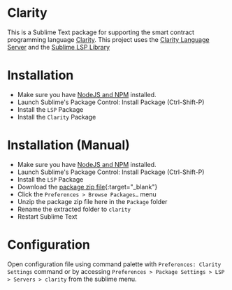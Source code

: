 # Clarity
This is a Sublime Text package for supporting the smart contract programming language [Clarity](https://docs.blockstack.org/core/smart/overview.html). 
This project uses the [Clarity Language Server](https://github.com/lgalabru/clarity-lsp) and the [Sublime LSP Library](https://github.com/sublimelsp/LSP)

# Installation
- Make sure you have [NodeJS and NPM](https://nodejs.org/) installed.
- Launch Sublime's Package Control: Install Package (Ctrl-Shift-P)
- Install the `LSP` Package
- Install the `Clarity` Package

# Installation (Manual)
- Make sure you have [NodeJS and NPM](https://nodejs.org/) installed.
- Launch Sublime's Package Control: Install Package (Ctrl-Shift-P)
- Install the `LSP` Package
- Download the [package zip file](https://github.com/dmitrytorba/clarity/releases){:target="_blank"}
- Click the `Preferences > Browse Packages…` menu
- Unzip the package zip file here in the `Package` folder
- Rename the extracted folder to `clarity`
- Restart Sublime Text

# Configuration

Open configuration file using command palette with `Preferences: Clarity Settings` command or by accessing `Preferences > Package Settings > LSP > Servers > clarity` from the sublime menu.